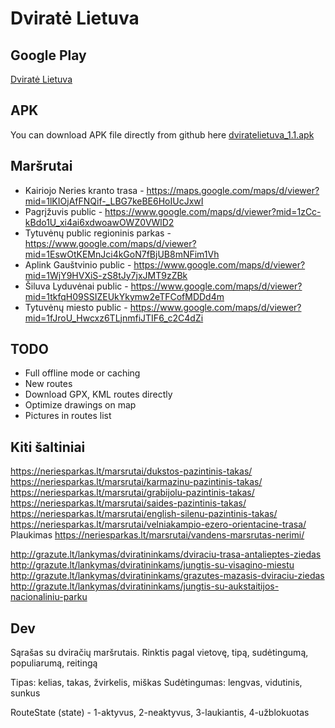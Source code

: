 # Dviratė Lietuva

## Google Play

[Dviratė Lietuva](https://play.google.com/store/apps/details?id=com.youstinus.dviratelietuva)

## APK

You can download APK file directly from github here [dviratelietuva_1.1.apk](https://github.com/youstinus/dvirate-lietuva/releases/download/v1.1/dviratelietuva_1.1.apk)

## Maršrutai

- Kairiojo Neries kranto trasa - https://maps.google.com/maps/d/viewer?mid=1lKIOjAfFNQif-_LBG7keBE6HoIUcJxwI
- Pagrįžuvis public - https://www.google.com/maps/d/viewer?mid=1zCc-kBdo1U_xi4ai6xdwoawOWZ0VWlD2
- Tytuvėnų public regioninis parkas - https://www.google.com/maps/d/viewer?mid=1EswOtKEMnJci4kGoN7fBjUB8mNFim1Vh
- Aplink Gauštvinio public - https://www.google.com/maps/d/viewer?mid=1WjY9HVXiS-zS8tJy7jxJMT9zZBk
- Šiluva Lyduvėnai public - https://www.google.com/maps/d/viewer?mid=1tkfqH09SSIZEUkYkymw2eTFCofMDDd4m
- Tytuvėnų miesto public - https://www.google.com/maps/d/viewer?mid=1fJroU_Hwcxz6TLjnmfiJTIF6_c2C4dZi

## TODO

- Full offline mode or caching
- New routes
- Download GPX, KML routes directly
- Optimize drawings on map
- Pictures in routes list

## Kiti šaltiniai

https://neriesparkas.lt/marsrutai/dukstos-pazintinis-takas/
https://neriesparkas.lt/marsrutai/karmazinu-pazintinis-takas/
https://neriesparkas.lt/marsrutai/grabijolu-pazintinis-takas/
https://neriesparkas.lt/marsrutai/saides-pazintinis-takas/
https://neriesparkas.lt/marsrutai/english-silenu-pazintinis-takas/
https://neriesparkas.lt/marsrutai/velniakampio-ezero-orientacine-trasa/
Plaukimas https://neriesparkas.lt/marsrutai/vandens-marsrutas-nerimi/

http://grazute.lt/lankymas/dviratininkams/dviraciu-trasa-antalieptes-ziedas
http://grazute.lt/lankymas/dviratininkams/jungtis-su-visagino-miestu
http://grazute.lt/lankymas/dviratininkams/grazutes-mazasis-dviraciu-ziedas
http://grazute.lt/lankymas/dviratininkams/jungtis-su-aukstaitijos-nacionaliniu-parku

## Dev

Sąrašas su dviračių maršrutais.
Rinktis pagal vietovę, tipą, sudėtingumą, populiarumą, reitingą

Tipas: kelias, takas, žvirkelis, miškas 
Sudėtingumas: lengvas, vidutinis, sunkus

RouteState (state) - 1-aktyvus, 2-neaktyvus, 3-laukiantis, 4-užblokuotas
